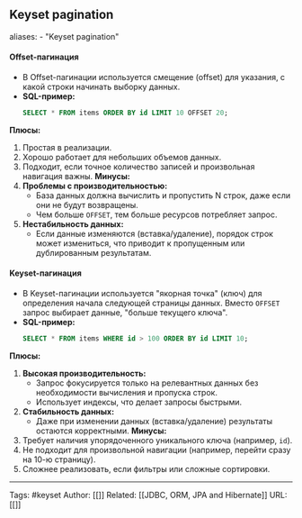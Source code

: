 ## Keyset pagination
aliases: 
	- "Keyset pagination"

#### **Offset-пагинация**
- В Offset-пагинации используется смещение (offset) для указания, с какой строки начинать выборку данных.
- **SQL-пример:**
	```sql
	SELECT * FROM items ORDER BY id LIMIT 10 OFFSET 20;
	```
**Плюсы:**
1. Простая в реализации.
2. Хорошо работает для небольших объемов данных.
3. Подходит, если точное количество записей и произвольная навигация важны.
**Минусы:**
1. **Проблемы с производительностью:**
    - База данных должна вычислить и пропустить N строк, даже если они не будут возвращены.
    - Чем больше `OFFSET`, тем больше ресурсов потребляет запрос.
2. **Нестабильность данных:**
    - Если данные изменяются (вставка/удаление), порядок строк может измениться, что приводит к пропущенным или дублированным результатам.
#### **Keyset-пагинация**
- В Keyset-пагинации используется "якорная точка" (ключ) для определения начала следующей страницы данных. Вместо `OFFSET` запрос выбирает данные, "больше текущего ключа".
- **SQL-пример:**
	```sql
	SELECT * FROM items WHERE id > 100 ORDER BY id LIMIT 10;
	```
**Плюсы:**
1. **Высокая производительность:**
    - Запрос фокусируется только на релевантных данных без необходимости вычисления и пропуска строк.
    - Использует индексы, что делает запросы быстрыми.
2. **Стабильность данных:**
    - Даже при изменении данных (вставка/удаление) результаты остаются корректными.
**Минусы:**
1. Требует наличия упорядоченного уникального ключа (например, `id`).
2. Не подходит для произвольной навигации (например, перейти сразу на 10-ю страницу).
3. Сложнее реализовать, если фильтры или сложные сортировки.

---
Tags: #keyset
Author: [[]]
Related: [[JDBC, ORM, JPA and Hibernate]]
URL: [[]]